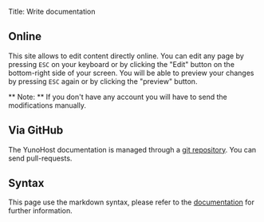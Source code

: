 Title: Write documentation

## Online

This site allows to edit content directly online. You can edit any page by pressing `ESC` on your keyboard or by clicking the "Edit" button on the bottom-right side of your screen. You will be able to preview your changes by pressing `ESC` again or by clicking the "preview" button.

** Note: ** If you don't have any account you will have to send the modifications manually.

## Via GitHub

The YunoHost documentation is managed through a [git repository](https://github.com/YunoHost/doc). You can send pull-requests.

## Syntax

This page use the markdown syntax, please refer to the [documentation](http://daringfireball.net/projects/markdown/syntax) for further information.
